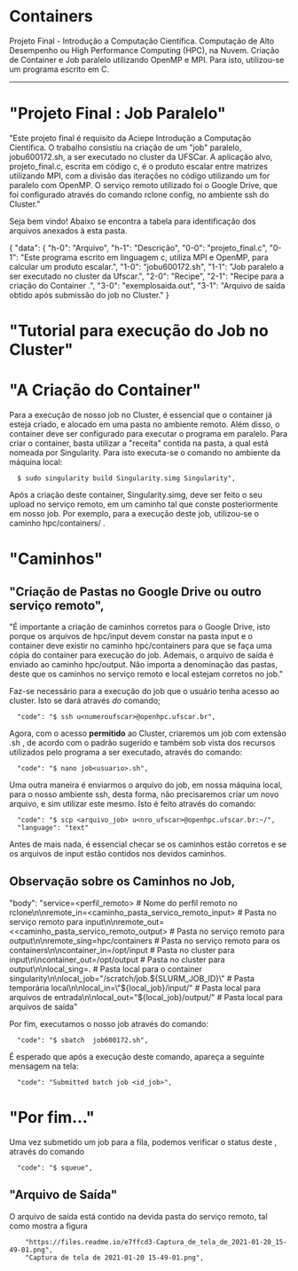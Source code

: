 # Containers
Projeto Final - Introdução a Computação Científica. Computação de Alto Desempenho ou  High Performance Computing (HPC), na Nuvem. Criação de Container e Job paralelo utilizando OpenMP e MPI. Para isto, utilizou-se um programa escrito em C.


---
# "Projeto Final : Job Paralelo" 

"Este projeto final é requisito da Aciepe Introdução a Computação Científica. O trabalho consistiu na criação de um \"job\" paralelo, jobu600172.sh, a ser executado no cluster da UFSCar. A aplicação alvo, projeto_final.c, escrita em código c, é o produto escalar entre matrizes utilizando MPI, com a divisão das iterações no código utilizando um for paralelo com OpenMP. O serviço remoto utilizado foi o Google Drive, que foi configurado através do comando rclone config, no ambiente ssh do Cluster."

Seja bem vindo! Abaixo se encontra a tabela para identificação dos arquivos anexados à esta pasta.

{
  "data": {
    "h-0": "Arquivo",
    "h-1": "Descrição",
    "0-0": "projeto_final.c",
    "0-1": "Este programa escrito em linguagem c, utiliza MPI e OpenMP, para calcular um produto escalar.",
    "1-0": "jobu600172.sh",
    "1-1": "Job paralelo a ser executado no cluster da Ufscar.",
    "2-0": "Recipe",
    "2-1": "Recipe para a criação do Container .",
    "3-0": "exemplosaida.out",
    "3-1": "Arquivo de saída obtido após submissão do job no Cluster."
  }
# "Tutorial para execução do Job no Cluster"

# "A Criação do Container"

Para a execução de nosso job no Cluster, é essencial que o container já esteja criado, e alocado em uma pasta no ambiente remoto. Além disso, o container deve ser configurado para executar o programa em paralelo. Para criar o container, basta utilizar a "receita" contida na pasta, a qual está nomeada por Singularity. Para isto executa-se o comando no ambiente da máquina local:

      $ sudo singularity build Singularity.simg Singularity",
      
    
Após a criação deste container, Singularity.simg, deve ser feito o seu upload no serviço remoto, em um caminho tal que conste posteriormente em nosso job. Por exemplo, para a execução deste job, utilizou-se o caminho hpc/containers/ .

# "Caminhos"

## "Criação de Pastas no Google Drive ou outro serviço remoto",
  "É importante a criação de caminhos corretos para o Google Drive, isto porque os arquivos de hpc/input devem constar na pasta input e o container deve existir no caminho hpc/containers para que se faça uma cópia do container para execução do job. Ademais, o arquivo de saída é enviado ao caminho hpc/output. Não importa a denominação das pastas, deste que os caminhos no serviço remoto e local estejam corretos no job."


Faz-se necessário para a execução do job que o usuário tenha acesso ao cluster. Isto se dará através *do* comando;

  
      "code": "$ ssh u<numeroufscar>@openhpc.ufscar.br",
      
  
Agora, com o acesso **permitido** ao Cluster, criaremos um job com extensão .sh , de acordo com o padrão sugerido e também sob vista dos recursos utilizados pelo programa a ser executado, através do comando:

      "code": "$ nano job<usuario>.sh",
     
  
Uma outra maneira é enviarmos o arquivo do job, em nossa máquina local, para o nosso ambiente ssh,  desta forma, não precisaremos criar um novo arquivo, e sim utilizar este mesmo. Isto é feito através do comando:

      "code": "$ scp <arquivo_job> u<nro_ufscar>@openhpc.ufscar.br:~/",
      "language": "text"
    
Antes de mais nada, é essencial checar se os caminhos estão corretos e se os arquivos de input estão contidos nos devidos caminhos.

 ## Observação sobre os Caminhos no Job,
  "body": "service=<perfil_remoto>                             # Nome do perfil remoto no rclone\n\nremote_in=<caminho_pasta_servico_remoto_input>                        # Pasta no serviço remoto para input\n\nremote_out=<<caminho_pasta_servico_remoto_output>                      # Pasta no serviço remoto para output\n\nremote_sing=hpc/containers                  # Pasta no serviço remoto para os containers\n\ncontainer_in=/opt/input                     # Pasta no cluster para input\n\ncontainer_out=/opt/output                   # Pasta no cluster para output\n\nlocal_sing=.                                # Pasta local para o container singularity\n\nlocal_job=\"/scratch/job.${SLURM_JOB_ID}\"   # Pasta temporária local\n\nlocal_in=\"${local_job}/input/\"              # Pasta local para arquivos de entrada\n\nlocal_out=\"${local_job}/output/\"            # Pasta local para arquivos de saída"

Por fim, executamos o nosso job através do comando:

      "code": "$ sbatch  job600172.sh",
     
    
É esperado que após a execução deste comando, apareça a seguinte mensagem na tela:

      "code": "Submitted batch job <id_job>",
      
# "Por fim..."

Uma vez submetido um job para a fila, podemos verificar o
status deste , através do comando

      "code": "$ squeue",
      
    
## "Arquivo de Saída"

O arquivo de saída está contido na devida pasta do serviço remoto, tal como mostra a figura

        "https://files.readme.io/e7ffcd3-Captura_de_tela_de_2021-01-20_15-49-01.png",
        "Captura de tela de 2021-01-20 15-49-01.png",
        
